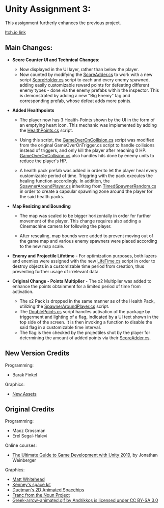 # Unity Assignment 3:
This assignment furtherly enhances the previous project.

[Itch.io link](https://shutafimpro.itch.io/space-panic)

## Main Changes:

- **Score Counter UI and Technical Changes**:
  - Now displayed in the UI layer, rather than below the player.
  - Now counted by modifying the [ScoreAdder.cs](https://github.com/BarakFinkel/VGD-Assignment-3/blob/master/Assets/Scripts/3-collisions/ScoreAdder.cs) to work with a new script [ScoreHolder.cs](https://github.com/BarakFinkel/VGD-Assignment-3/blob/master/Assets/Scripts/3-collisions/ScoreHolder.cs) script to each and every enemy spawned,
    adding easily customizable reward points for defeating different enemy types - done via the enemy prefabs within the inspector.
    This is demonstrated by adding a new "Big Enemy" tag and corresponding prefab, whose defeat adds more points.

- **Added Healthpoints**
  - The player now has 3 Health-Points shown by the UI in the form of an emptying heart icon.
    This mechanic was implemented by adding the [HealthPoints.cs](https://github.com/BarakFinkel/VGD-Assignment-3/blob/master/Assets/Scripts/3-collisions/HealthPoints.cs) script.
    
  - Using this script, the [GameOverOnCollision.cs](https://github.com/BarakFinkel/VGD-Assignment-3/blob/master/Assets/Scripts/4-levels/GameOverOnCollision2D.cs) script was modified from the original GameOverOnTrigger.cs script to handle collisions instead of triggers, and only kill the player after reaching 0 HP.
    [GameOverOnCollision.cs](https://github.com/BarakFinkel/VGD-Assignment-3/blob/master/Assets/Scripts/4-levels/GameOverOnCollision2D.cs) also handles hits done by enemy units to reduce the player's HP.
    
  - A health pack prefab was added in order to let the player heal every customizable period of time. Triggring with the pack executes the healing function accordingly.
    In addition, the [SpawnerAroundPlayer.cs](https://github.com/BarakFinkel/VGD-Assignment-3/blob/master/Assets/Scripts/2-spawners/SpawnerAroundPlayer.cs) inheriting from [TimedSpawnerRandom.cs](https://github.com/BarakFinkel/VGD-Assignment-3/blob/master/Assets/Scripts/2-spawners/TimedSpawnerRandom.cs.meta) in order to create a capsular spawning zone around the player for the said health packs.

 - **Map Resizing and Bounding**
   - The map was scaled to be bigger horizontally in order for further movement of the player.
     This change requires also adding a Cinemachine camera for following the player.

   - After rescaling, map bounds were added to prevent moving out of the game map and various enemy spawners were placed according to the new map scale.
  
- **Enemy and Projectile Lifetime** -
  For optimization purposes, both lazers and enemies were assigned with the new [LifeTime.cs](https://github.com/BarakFinkel/VGD-Assignment-3/blob/master/Assets/Scripts/2-spawners/LifeTime.cs) script in order to destroy objects in a customizable time period from creation, thus preventing further usage of irrelevant data.
 
- **Original Change - Points Multiplier** -
  The x2 Multiplier was added to enhance the points obtainment for a limited period of time from activation.

  - The x2 Pack is dropped in the same manner as of the Health Pack, utilizing the [SpawnerAroundPlayer.cs](https://github.com/BarakFinkel/VGD-Assignment-3/blob/master/Assets/Scripts/2-spawners/SpawnerAroundPlayer.cs) script.
  - The [DoublePoints.cs](https://github.com/BarakFinkel/VGD-Assignment-3/blob/master/Assets/Scripts/3-collisions/DoublePoints.cs) script handles activation of the package by triggerment and lighting of a flag, indicated by a UI text shown in the top side of the screen.
    It is then invoking a function to disable the said flag in a customizable time interval.
  - The flag is then checked by the projectiles shot by the player for determining the amount of added points via their [ScoreAdder.cs](https://github.com/BarakFinkel/VGD-Assignment-3/blob/master/Assets/Scripts/3-collisions/ScoreAdder.cs).

## New Version Credits

Programming:
* Barak Finkel

Graphics:
* [New Assets](​https://www.gamedevmarket.net/asset/2d-space-shooter-pack-2-0)

## Original Credits

Programming:
* Maoz Grossman
* Erel Segal-Halevi

Online courses:
* [The Ultimate Guide to Game Development with Unity 2019](https://www.udemy.com/the-ultimate-guide-to-game-development-with-unity/), by Jonathan Weinberger

Graphics:
* [Matt Whitehead](https://ccsearch.creativecommons.org/photos/7fd4a37b-8d1a-4d4c-80a2-4ca4a3839941)
* [Kenney's space kit](https://kenney.nl/assets/space-kit)
* [Ductman's 2D Animated Spacehips](https://assetstore.unity.com/packages/2d/characters/2d-animated-spaceships-96852)
* [Franc from the Noun Project](https://commons.wikimedia.org/w/index.php?curid=64661575)
* [Greek-arrow-animated.gif by Andrikkos is licensed under CC BY-SA 3.0](https://search.creativecommons.org/photos/2db102af-80d0-4ec8-9171-1ac77d2565ce)
